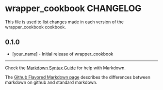 wrapper_cookbook CHANGELOG
==============================

This file is used to list changes made in each version of the wrapper_cookbook cookbook.

0.1.0
-----
- [your_name] - Initial release of wrapper_cookbook

- - -
Check the [Markdown Syntax Guide](http://daringfireball.net/projects/markdown/syntax) for help with Markdown.

The [Github Flavored Markdown page](http://github.github.com/github-flavored-markdown/) describes the differences between markdown on github and standard markdown.
